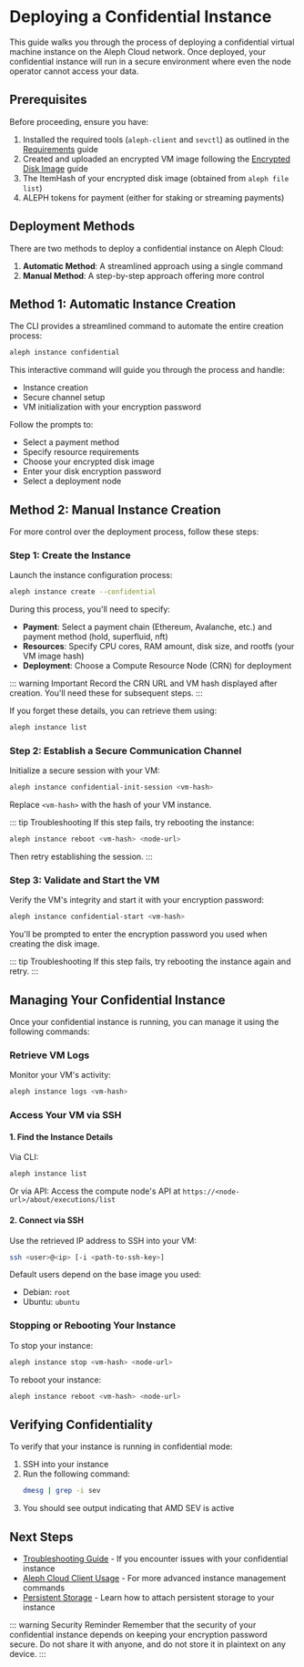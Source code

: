 # Deploying a Confidential Instance

This guide walks you through the process of deploying a confidential virtual machine instance on the Aleph Cloud network. Once deployed, your confidential instance will run in a secure environment where even the node operator cannot access your data.

## Prerequisites

Before proceeding, ensure you have:

1. Installed the required tools (`aleph-client` and `sevctl`) as outlined in the [Requirements](/devhub/computing/confidential/requirements) guide
2. Created and uploaded an encrypted VM image following the [Encrypted Disk Image](/devhub/computing/confidential/encrypted-disk) guide
3. The ItemHash of your encrypted disk image (obtained from `aleph file list`)
4. ALEPH tokens for payment (either for staking or streaming payments)

## Deployment Methods

There are two methods to deploy a confidential instance on Aleph Cloud:

1. **Automatic Method**: A streamlined approach using a single command
2. **Manual Method**: A step-by-step approach offering more control

## Method 1: Automatic Instance Creation

The CLI provides a streamlined command to automate the entire creation process:

```bash
aleph instance confidential
```

This interactive command will guide you through the process and handle:
- Instance creation
- Secure channel setup
- VM initialization with your encryption password

Follow the prompts to:
- Select a payment method
- Specify resource requirements
- Choose your encrypted disk image
- Enter your disk encryption password
- Select a deployment node

## Method 2: Manual Instance Creation

For more control over the deployment process, follow these steps:

### Step 1: Create the Instance

Launch the instance configuration process:

```bash
aleph instance create --confidential
```

During this process, you'll need to specify:

- **Payment**: Select a payment chain (Ethereum, Avalanche, etc.) and payment method (hold, superfluid, nft)
- **Resources**: Specify CPU cores, RAM amount, disk size, and rootfs (your VM image hash)
- **Deployment**: Choose a Compute Resource Node (CRN) for deployment

::: warning Important
Record the CRN URL and VM hash displayed after creation. You'll need these for subsequent steps.
:::

If you forget these details, you can retrieve them using:

```bash
aleph instance list
```

### Step 2: Establish a Secure Communication Channel

Initialize a secure session with your VM:

```bash
aleph instance confidential-init-session <vm-hash>
```

Replace `<vm-hash>` with the hash of your VM instance.

::: tip Troubleshooting
If this step fails, try rebooting the instance:

```bash
aleph instance reboot <vm-hash> <node-url>
```

Then retry establishing the session.
:::

### Step 3: Validate and Start the VM

Verify the VM's integrity and start it with your encryption password:

```bash
aleph instance confidential-start <vm-hash>
```

You'll be prompted to enter the encryption password you used when creating the disk image.

::: tip Troubleshooting
If this step fails, try rebooting the instance again and retry.
:::

## Managing Your Confidential Instance

Once your confidential instance is running, you can manage it using the following commands:

### Retrieve VM Logs

Monitor your VM's activity:

```bash
aleph instance logs <vm-hash>
```

### Access Your VM via SSH

#### 1. Find the Instance Details

Via CLI:
```bash
aleph instance list
```

Or via API:
Access the compute node's API at `https://<node-url>/about/executions/list`

#### 2. Connect via SSH

Use the retrieved IP address to SSH into your VM:

```bash
ssh <user>@<ip> [-i <path-to-ssh-key>]
```

Default users depend on the base image you used:
- Debian: `root`
- Ubuntu: `ubuntu`

### Stopping or Rebooting Your Instance

To stop your instance:
```bash
aleph instance stop <vm-hash> <node-url>
```

To reboot your instance:
```bash
aleph instance reboot <vm-hash> <node-url>
```

## Verifying Confidentiality

To verify that your instance is running in confidential mode:

1. SSH into your instance
2. Run the following command:
   ```bash
   dmesg | grep -i sev
   ```
3. You should see output indicating that AMD SEV is active

## Next Steps

- [Troubleshooting Guide](/devhub/computing/confidential/troubleshooting) - If you encounter issues with your confidential instance
- [Aleph Cloud Client Usage](/tools/aleph-client/usage) - For more advanced instance management commands
- [Persistent Storage](/devhub/computing/persistent/) - Learn how to attach persistent storage to your instance

::: warning Security Reminder
Remember that the security of your confidential instance depends on keeping your encryption password secure. Do not share it with anyone, and do not store it in plaintext on any device.
:::
